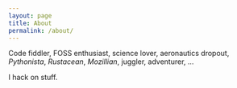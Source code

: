 ```yaml
---
layout: page
title: About
permalink: /about/
---
```


Code fiddler, FOSS enthusiast, science lover, aeronautics dropout, <em>Pythonista</em>, <em>Rustacean</em>, <em>Mozillian</em>, juggler, adventurer, ...

I hack on stuff.
